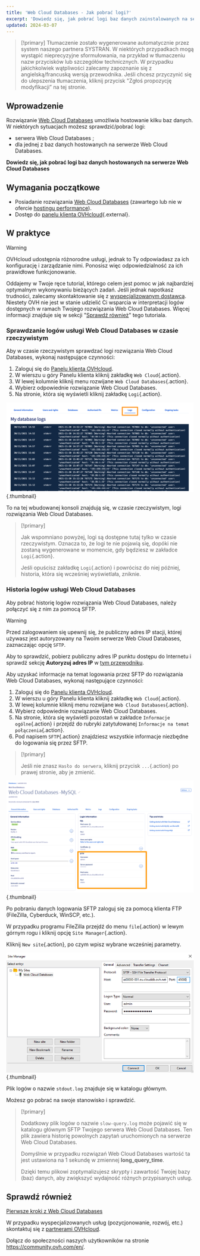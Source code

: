 ```yaml
---
title: 'Web Cloud Databases - Jak pobrać logi?'
excerpt: 'Dowiedz się, jak pobrać logi baz danych zainstalowanych na serwerze Web Cloud Databases'
updated: 2024-03-07
---
```


> [!primary]
> Tłumaczenie zostało wygenerowane automatycznie przez system naszego partnera SYSTRAN. W niektórych przypadkach mogą wystąpić nieprecyzyjne sformułowania, na przykład w tłumaczeniu nazw przycisków lub szczegółów technicznych. W przypadku jakichkolwiek wątpliwości zalecamy zapoznanie się z angielską/francuską wersją przewodnika. Jeśli chcesz przyczynić się do ulepszenia tłumaczenia, kliknij przycisk "Zgłoś propozycję modyfikacji” na tej stronie.
>

## Wprowadzenie

Rozwiązanie [Web Cloud Databases](https://www.ovhcloud.com/pl/web-cloud/databases/) umożliwia hostowanie kilku baz danych. W niektórych sytuacjach możesz sprawdzić/pobrać logi:

- serwera Web Cloud Databases ;
- dla jednej z baz danych hostowanych na serwerze Web Cloud Databases.

**Dowiedz się, jak pobrać logi baz danych hostowanych na serwerze Web Cloud Databases**

## Wymagania początkowe

- Posiadanie rozwiązania [Web Cloud Databases](https://www.ovhcloud.com/pl/web-cloud/databases/) (zawartego lub nie w ofercie [hostingu performance](https://www.ovhcloud.com/pl/web-hosting/)).
- Dostęp do [panelu klienta OVHcloud](https://www.ovh.com/auth/?action=gotomanager&from=https://www.ovh.pl/&ovhSubsidiary=pl){.external}.

## W praktyce

> [!warning]
>
> OVHcloud udostępnia różnorodne usługi, jednak to Ty odpowiadasz za ich konfigurację i zarządzanie nimi. Ponosisz więc odpowiedzialność za ich prawidłowe funkcjonowanie.
> 
> Oddajemy w Twoje ręce tutorial, którego celem jest pomoc w jak najbardziej optymalnym wykonywaniu bieżących zadań. Jeśli jednak napotkasz trudności, zalecamy skontaktowanie się z [wyspecjalizowanym dostawcą](https://partner.ovhcloud.com/pl/directory/). Niestety OVH nie jest w stanie udzielić Ci wsparcia w interpretacji logów dostępnych w ramach Twojego rozwiązania Web Cloud Databases. Więcej informacji znajduje się w sekcji "[Sprawdź również](#go-further)" tego tutoriala.
>

### Sprawdzanie logów usługi Web Cloud Databases w czasie rzeczywistym

Aby w czasie rzeczywistym sprawdzać logi rozwiązania Web Cloud Databases, wykonaj następujące czynności:

1. Zaloguj się do [Panelu klienta OVHcloud](https://www.ovh.com/auth/?action=gotomanager&from=https://www.ovh.pl/&ovhSubsidiary=pl).
2. W wierszu u góry Panelu klienta kliknij zakładkę `Web Cloud`{.action}.
3. W lewej kolumnie kliknij menu rozwijane `Web Cloud Databases`{.action}.
4. Wybierz odpowiednie rozwiązanie Web Cloud Databases.
5. Na stronie, która się wyświetli kliknij zakładkę `Logi`{.action}.

![Web Cloud Databases](images/tab-with-logs.png){.thumbnail}

To na tej wbudowanej konsoli znajdują się, w czasie rzeczywistym, logi rozwiązania Web Cloud Databases.

> [!primary]
>
> Jak wspomniano powyżej, logi są dostępne tutaj tylko w czasie rzeczywistym. Oznacza to, że logi te nie pojawią się, dopóki nie zostaną wygenerowane w momencie, gdy będziesz w zakładce `Logi`{.action}. 
>
> Jeśli opuścisz zakładkę `Logi`{.action} i powrócisz do niej później, historia, która się wcześniej wyświetlała, zniknie.
>

### Historia logów usługi Web Cloud Databases

Aby pobrać historię logów rozwiązania Web Cloud Databases, należy połączyć się z nim za pomocą SFTP.

> [!warning]
>
> Przed zalogowaniem się upewnij się, że publiczny adres IP stacji, której używasz jest autoryzowany na Twoim serwerze Web Cloud Databases, zaznaczając opcję `SFTP`.
>
> Aby to sprawdzić, pobierz publiczny adres IP punktu dostępu do Internetu i sprawdź sekcję **Autoryzuj adres IP** w [tym przewodniku](/pages/web_cloud/web_cloud_databases/starting_with_clouddb).
>

Aby uzyskać informacje na temat logowania przez SFTP do rozwiązania Web Cloud Databases, wykonaj następujące czynności:

1. Zaloguj się do [Panelu klienta OVHcloud](https://www.ovh.com/auth/?action=gotomanager&from=https://www.ovh.pl/&ovhSubsidiary=pl).
2. W wierszu u góry Panelu klienta kliknij zakładkę `Web Cloud`{.action}.
3. W lewej kolumnie kliknij menu rozwijane `Web Cloud Databases`{.action}.
4. Wybierz odpowiednie rozwiązanie Web Cloud Databases.
5. Na stronie, która się wyświetli pozostań w zakładce `Informacje ogólne`{.action} i przejdź do rubryki zatytułowanej `Informacje na temat połączenia`{.action}.
6. Pod napisem `SFTP`{.action} znajdziesz wszystkie informacje niezbędne do logowania się przez SFTP.

> [!primary]
>
> Jeśli nie znasz `Hasło do serwera`, kliknij przycisk `...`{.action} po prawej stronie, aby je zmienić.
>

![Web Cloud Databases](images/sftp-login.png){.thumbnail}

Po pobraniu danych logowania SFTP zaloguj się za pomocą klienta FTP (FileZilla, Cyberduck, WinSCP, etc.).

W przypadku programu FileZilla przejdź do menu `file`{.action} w lewym górnym rogu i kliknij opcję `Site Manager`{.action}.

Kliknij `New site`{.action}, po czym wpisz wybrane wcześniej parametry.

![Web Cloud Databases](images/site-manager.png){.thumbnail}

Plik logów o nazwie `stdout.log` znajduje się w katalogu głównym.

Możesz go pobrać na swoje stanowisko i sprawdzić.

> [!primary]
>
> Dodatkowy plik logów o nazwie `slow-query.log` może pojawić się w katalogu głównym SFTP Twojego serwera Web Cloud Databases.
> Ten plik zawiera historię powolnych zapytań uruchomionych na serwerze Web Cloud Databases. 
> 
> Domyślnie w przypadku rozwiązań Web Cloud Databases wartość ta jest ustawiona na 1 sekundę w zmiennej **long_query_time**.
> 
> Dzięki temu plikowi zoptymalizujesz skrypty i zawartość Twojej bazy (baz) danych, aby zwiększyć wydajność różnych przypisanych usług.
>

## Sprawdź również <a name="go-further"></a>

[Pierwsze kroki z Web Cloud Databases](/pages/web_cloud/web_cloud_databases/starting_with_clouddb)
 
W przypadku wyspecjalizowanych usług (pozycjonowanie, rozwój, etc.) skontaktuj się z [partnerami OVHcloud](https://partner.ovhcloud.com/pl/directory/).
 
Dołącz do społeczności naszych użytkowników na stronie <https://community.ovh.com/en/>.